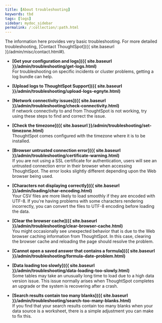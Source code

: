 ```yaml
---
title: [About troubleshooting]
keywords: tbd
tags: [logs]
sidebar: mydoc_sidebar
permalink: /:collection/:path.html
---
```

The information here provides very basic troubleshooting. For more detailed troubleshooting, [Contact ThoughtSpot]({{ site.baseurl }}/admin/misc/contact.html#).

-   **[Get your configuration and logs]({{ site.baseurl }}/admin/troubleshooting/get-logs.html)**  
For troubleshooting on specific incidents or cluster problems, getting a log bundle can help.
-   **[Upload logs to ThoughtSpot Support]({{ site.baseurl }}/admin/troubleshooting/upload-logs-egnyte.html)**
-   **[Network connectivity issues]({{ site.baseurl }}/admin/troubleshooting/check-connectivity.html)**  
If network connectivity to and from ThoughtSpot is not working, try using these steps to find and correct the issue.
-   **[Check the timezone]({{ site.baseurl }}/admin/troubleshooting/set-timezone.html)**  
ThoughtSpot comes configured with the timezone where it is to be installed.
-   **[Browser untrusted connection error]({{ site.baseurl }}/admin/troubleshooting/certificate-warning.html)**  
If you are not using a SSL certificate for authentication, users will see an untrusted connection error in their browser when accessing ThoughtSpot. The error looks slightly different depending upon the Web browser being used.
-   **[Characters not displaying correctly]({{ site.baseurl }}/admin/loading/char-encoding.html)**  
Your CSV files are more likely to load smoothly if they are encoded with UTF-8. If you're having problems with some characters rendering incorrectly, you can convert the files to UTF-8 encoding before loading the data.
-   **[Clear the browser cache]({{ site.baseurl }}/admin/troubleshooting/clear-browser-cache.html)**  
You might occasionally see unexpected behavior that is due to the Web browser caching information from ThoughtSpot. In this case, clearing the browser cache and reloading the page should resolve the problem.
-   **[Cannot open a saved answer that contains a formula]({{ site.baseurl }}/admin/troubleshooting/formula-date-problem.html)**  

-   **[Data loading too slowly]({{ site.baseurl }}/admin/troubleshooting/data-loading-too-slowly.html)**  
Some tables may take an unusually long time to load due to a high data version issue. This issue normally arises when ThoughtSpot completes an upgrade or the system is recovering after a crash.
-   **[Search results contain too many blanks]({{ site.baseurl }}/admin/troubleshooting/search-too-many-blanks.html)**  
If you find that your search results contain too many blanks when your data source is a worksheet, there is a simple adjustment you can make to fix this.
